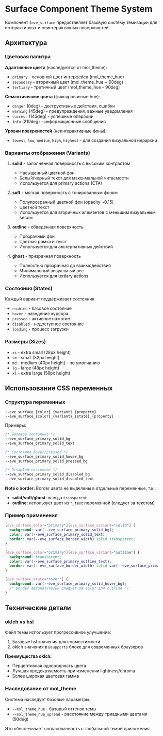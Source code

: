 # Surface Component Theme System

Компонент `$eve_surface` предоставляет базовую систему темизации для интерактивных и неинтерактивных поверхностей.

## Архитектура

### Цветовая палитра

**Адаптивные цвета** (наследуются от mol_theme):
- `primary` - основной цвет интерфейса (mol_theme_hue)
- `secondary` - вторичный цвет (mol_theme_hue + 90deg)
- `tertiary` - третичный цвет (mol_theme_hue - 90deg)

**Семантические цвета** (фиксированные hue):
- `danger` (0deg) - деструктивные действия, ошибки
- `warning` (45deg) - предупреждения, важные уведомления
- `success` (145deg) - успешные операции
- `info` (210deg) - информационные сообщения

**Уровни поверхностей** (неинтерактивные фоны):
- `lowest`, `low`, `medium`, `high`, `highest` - для создания визуальной иерархии

### Варианты отображения (Variants)

1. **solid** - заполненная поверхность с высоким контрастом
   - Насыщенный цветной фон
   - Белый/черный текст для максимальной читаемости
   - Используется для primary actions (CTA)

2. **soft** - мягкая поверхность с тонированным фоном
   - Полупрозрачный цветной фон (opacity ~0.15)
   - Цветной текст
   - Используется для вторичных элементов с меньшим визуальным весом

3. **outline** - обведенная поверхность
   - Прозрачный фон
   - Цветная рамка и текст
   - Используется для альтернативных действий

4. **ghost** - призрачная поверхность
   - Полностью прозрачная до взаимодействия
   - Минимальный визуальный вес
   - Используется для tertiary actions

### Состояния (States)

Каждый вариант поддерживает состояния:
- `enabled` - базовое состояние
- `hover` - наведение курсора
- `pressed` - активное нажатие
- `disabled` - недоступное состояние
- `loading` - процесс загрузки

### Размеры (Sizes)

- `xs` - extra small (28px height)
- `sm` - small (32px height)
- `md` - medium (40px height) - по умолчанию
- `lg` - large (48px height)
- `xl` - extra large (56px height)

## Использование CSS переменных

### Структура переменных

```
--eve_surface_{color}_{variant}_{property}
--eve_surface_{color}_{variant}_{state}_{property}
```

Примеры:
```css
/* Базовое состояние */
--eve_surface_primary_solid_bg
--eve_surface_primary_solid_text

/* Состояния hover/pressed */
--eve_surface_primary_solid_hover_bg
--eve_surface_primary_solid_pressed_bg

/* Disabled состояние */
--eve_surface_primary_solid_disabled_bg
--eve_surface_primary_solid_disabled_text
```

**Note о border:** Border цвета не выделены в отдельные переменные, т.к.:
- **solid/soft/ghost**: всегда `transparent`
- **outline**: использует цвет из `*_text` переменной (следует за текстом)

### Пример применения

```css
[eve_surface_color="primary"][eve_surface_variant="solid"] {
  background: var(--eve_surface_primary_solid_bg);
  color: var(--eve_surface_primary_solid_text);
  border: var(--eve_surface_border_width) solid transparent;
}

[eve_surface_color="primary"][eve_surface_variant="outline"] {
  background: transparent;
  color: var(--eve_surface_primary_outline_text);
  border: var(--eve_surface_border_width) solid var(--eve_surface_primary_outline_text);
}

[eve_surface_state="hover"] {
  background: var(--eve_surface_primary_solid_hover_bg);
  /* Border автоматически следует за color для outline */
}
```

## Технические детали

### oklch vs hsl

Файл темы использует прогрессивное улучшение:
1. Базовые hsl значения для совместимости
2. oklch значения в `@supports` блоке для современных браузеров

**Преимущества oklch:**
- Перцептивная однородность цвета
- Лучшая предсказуемость при изменении lightness/chroma
- Более широкая цветовая гамма

### Наследование от mol_theme

Система наследует базовые параметры:
- `--mol_theme_hue` - базовый оттенок темы
- `--mol_theme_hue_spread` - расстояние между триадными цветами (90deg)

Это обеспечивает согласованность с глобальной темой приложения.
